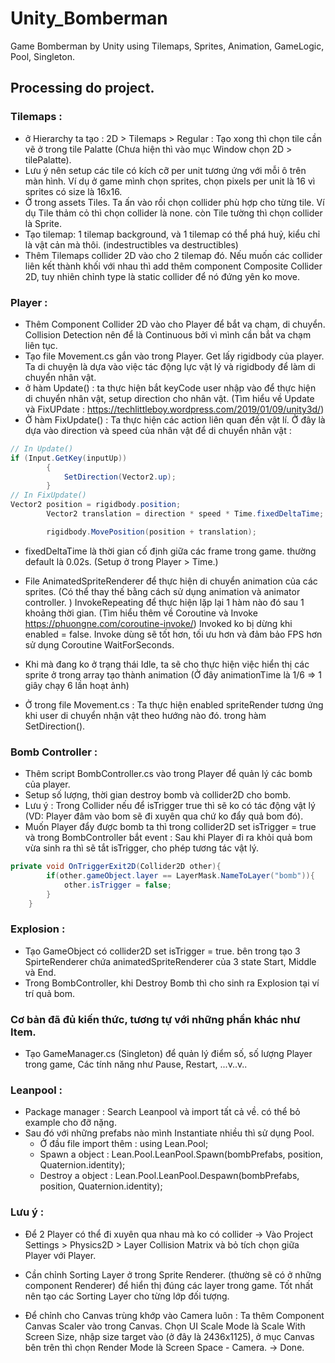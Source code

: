 # Unity_Bomberman
Game Bomberman by Unity using Tilemaps, Sprites, Animation, GameLogic, Pool, Singleton. 

## Processing do project.

### Tilemaps : 
- ở Hierarchy ta tạo : 2D > Tilemaps > Regular : Tạo xong thì chọn tile cần vẽ ở trong tile Palatte (Chưa hiện thì vào mục Window chọn 2D > tilePalatte).
- Lưu ý nên setup các tile có kích cỡ per unit tương ứng với mỗi ô trên màn hình. Ví dụ ở game mình chọn sprites, chọn pixels per unit là 16 vì sprites có size là 16x16.
- Ở trong assets Tiles. Ta ấn vào rồi chọn collider phù hợp cho từng tile. Ví dụ Tile thảm cỏ thì chọn collider là none. còn Tile tường thì chọn collider là Sprite.
- Tạo tilemap: 1 tilemap background, và 1 tilemap có thể phá huỷ, kiểu chỉ là vật cản mà thôi. (indestructibles va destructibles)
- Thêm Tilemaps collider 2D vào cho 2 tilemap đó. Nếu muốn các collider liên kết thành khối với nhau thì add thêm component Composite Collider 2D, tuy nhiên chỉnh type là static collider để nó đứng yên ko move.

### Player : 
- Thêm Component Collider 2D vào cho Player để bắt va chạm, di chuyển. Collision Detection nên để là Continuous bởi vì mình cần bắt va chạm liên tục.
- Tạo file Movement.cs gắn vào trong Player. Get lấy rigidbody của player. Ta di chuyện là dựa vào việc tác động lực vật lý và rigidbody để làm di chuyển nhân vật.
- ở hàm Update() : ta thực hiện bắt keyCode user nhập vào để thực hiện di chuyển nhân vật, setup direction cho nhân vật. (Tìm hiểu về Update và FixUPdate : https://techlittleboy.wordpress.com/2019/01/09/unity3d/)
- Ở hàm FixUpdate() : Ta thực hiện các action liên quan đến vật lí. Ở đây là dựa vào direction và speed của nhân vật để di chuyển nhân vật : 
```c# 
// In Update()
if (Input.GetKey(inputUp))
        {
            SetDirection(Vector2.up);
        }
// In FixUpdate()
Vector2 position = rigidbody.position;
        Vector2 translation = direction * speed * Time.fixedDeltaTime;

        rigidbody.MovePosition(position + translation);
```
- fixedDeltaTime là thời gian cố định giữa các frame trong game. thường default là 0.02s. (Setup ở trong Player > Time.)

- File AnimatedSpriteRenderer để thực hiện di chuyển animation của các sprites. (Có thể thay thế bằng cách sử dụng animation và animator controller. )
InvokeRepeating để thực hiện lặp lại 1 hàm nào đó sau 1 khoảng thời gian. (Tìm hiểu thêm về Coroutine và Invoke https://phuongne.com/coroutine-invoke/) Invoked ko bị dừng khi enabled = false.
Invoke dùng sẽ tốt hơn, tối ưu hơn và đảm bảo FPS hơn sử dụng Coroutine WaitForSeconds.
- Khi mà đang ko ở trạng thái Idle, ta sẽ cho thực hiện việc hiển thị các sprite ở trong array tạo thành animation (Ở đây animationTime là 1/6 => 1 giây chạy 6 lần hoạt ảnh)
- Ở trong file Movement.cs : Ta thực hiện enabled spriteRender tương ứng khi user di chuyển nhận vật theo hướng nào đó. trong hàm SetDirection().

### Bomb Controller : 
- Thêm script BombController.cs vào trong Player để quản lý các bomb của player. 
- Setup số lượng, thời gian destroy bomb và collider2D cho bomb.
- Lưu ý : Trong Collider nếu để isTrigger true thì sẽ ko có tác động vật lý (VD: Player đâm vào bom sẽ đi xuyên qua chứ ko đẩy quả bom đó). 
- Muốn Player đẩy được bomb ta thì trong collider2D set isTrigger = true và trong BombController bắt event : Sau khi Player đi ra khỏi quả bom vừa sinh ra thì sẽ tắt isTrigger, cho phép tương tác vật lý.
```c# 
private void OnTriggerExit2D(Collider2D other){
        if(other.gameObject.layer == LayerMask.NameToLayer("bomb")){
            other.isTrigger = false; 
        }
    }
```

### Explosion : 
- Tạo GameObject có collider2D set isTrigger = true. bên trong tạo 3 SpirteRenderer chứa animatedSpriteRenderer của 3 state Start, Middle và End.
- Trong BombController, khi Destroy Bomb thì cho sinh ra Explosion tại ví trí quả bom.

### Cơ bản đã đủ kiến thức, tương tự với những phần khác như Item.
- Tạo GameManager.cs (Singleton) để quản lý điểm số, số lượng Player trong game, Các tính năng như Pause, Restart, ...v..v..

### Leanpool : 
- Package manager : Search Leanpool và import tất cả về. có thể bỏ example cho đỡ nặng.
- Sau đó với những prefabs nào mình Instantiate nhiều thì sử dụng Pool.
    + Ở đầu file import thêm : using Lean.Pool;
    + Spawn a object :  Lean.Pool.LeanPool.Spawn(bombPrefabs, position, Quaternion.identity);
    + Destroy a object :  Lean.Pool.LeanPool.Despawn(bombPrefabs, position, Quaternion.identity);


### Lưu ý : 
- Để 2 Player có thể đi xuyên qua nhau mà ko có collider -> Vào Project Settings > Physics2D > Layer Collision Matrix và bỏ tích chọn giữa Player với Player.

- Cần chỉnh Sorting Layer ở trong Sprite Renderer. (thường sẽ có ở những component Renderer) để hiển thị đúng các layer trong game. Tốt nhất nên tạo các Sorting Layer cho từng lớp đối tượng.

- Để chỉnh cho Canvas trùng khớp vào Camera luôn : Ta thêm Component Canvas Scaler vào trong Canvas. 
Chọn UI Scale Mode là Scale With Screen Size, nhập size target vào (ở đây là 2436x1125), ở mục Canvas bên trên thì chọn Render Mode là Screen Space - Camera. -> Done.

